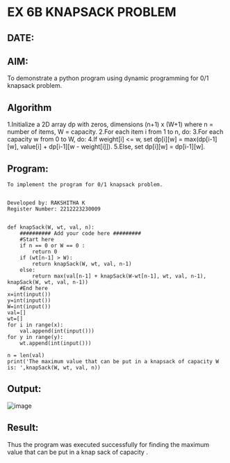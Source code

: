 # EX 6B KNAPSACK PROBLEM
## DATE:
## AIM:
To demonstrate a python program using dynamic programming for 0/1 knapsack problem.



## Algorithm
1.Initialize a 2D array dp with zeros, dimensions (n+1) x (W+1) where n = number of items, W = capacity.
2.For each item i from 1 to n, do: 
3.For each capacity w from 0 to W, do: 
4.If weight[i] <= w, set dp[i][w] = max(dp[i-1][w], value[i] + dp[i-1][w - weight[i]]). 
5.Else, set dp[i][w] = dp[i-1][w].   

## Program:
~~~
To implement the program for 0/1 knapsack problem.


Developed by: RAKSHITHA K
Register Number: 2212223230009


def knapSack(W, wt, val, n):
    ########## Add your code here #########
    #Start here
	if n == 0 or W == 0 :
		return 0
	if (wt[n-1] > W):
		return knapSack(W, wt, val, n-1)
	else:
		return max(val[n-1] + knapSack(W-wt[n-1], wt, val, n-1), knapSack(W, wt, val, n-1))
	#End here
x=int(input())
y=int(input())
W=int(input())
val=[]
wt=[]
for i in range(x):
    val.append(int(input()))
for y in range(y):
    wt.append(int(input()))

n = len(val)
print('The maximum value that can be put in a knapsack of capacity W is: ',knapSack(W, wt, val, n))
~~~

## Output:
![image](https://github.com/user-attachments/assets/07205f71-38b7-4017-9eb6-0daf01c72ec9)

## Result:
Thus the program was executed successfully for finding the maximum value that can be put in a knap sack of capacity .
